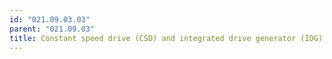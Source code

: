 ```yaml
---
id: "021.09.03.03"
parent: "021.09.03"
title: Constant speed drive (CSD) and integrated drive generator (IDG) systems
---
```

